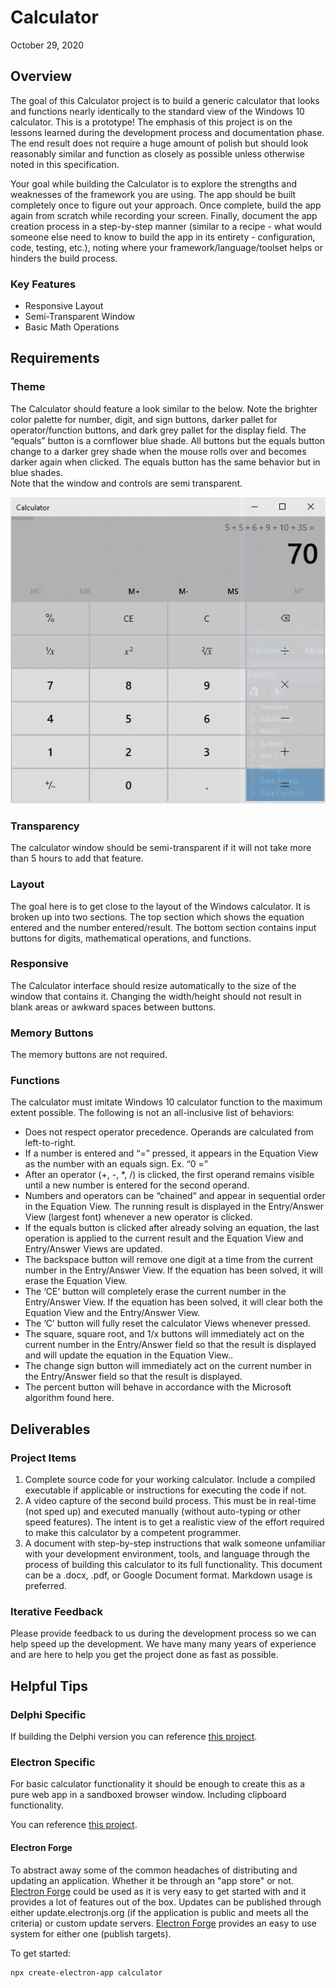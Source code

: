 # Calculator
October 29, 2020

## Overview
The goal of this Calculator project is to build a generic calculator that looks and functions nearly identically to the standard view of the Windows 10 calculator. This is a prototype! The emphasis of this project is on the lessons learned during the development process and documentation phase. The end result does not require a huge amount of polish but should look reasonably similar and function as closely as possible unless otherwise noted in this specification.

Your goal while building the Calculator is to explore the strengths and weaknesses of the framework you are using. The app should be built completely once to figure out your approach.  Once complete, build the app again from scratch while recording your screen.  Finally, document the app creation process in a step-by-step manner (similar to a recipe - what would someone else need to know to build the app in its entirety - configuration, code, testing, etc.), noting where your framework/language/toolset helps or hinders the build process.

### Key Features
- Responsive Layout
- Semi-Transparent Window
- Basic Math Operations

## Requirements
### Theme
The Calculator should feature a look similar to the below. Note the brighter color palette for number, digit, and sign buttons, darker pallet for operator/function buttons, and dark grey pallet for the display field.  The “equals” button is a cornflower blue shade.  All buttons but the equals button change to a darker grey shade when the mouse rolls over and becomes darker again when clicked.  The equals button has the same behavior but in blue shades.  
Note that the window and controls are semi transparent.

![](https://github.com/Embarcadero/ComparisonResearch/blob/main/calculator/win10calculator.png)

### Transparency
The calculator window should be semi-transparent if it will not take more than 5 hours to add that feature.

### Layout
The goal here is to get close to the layout of the Windows calculator. It is broken up into two sections. The top section which shows the equation entered and the number entered/result.  The bottom section contains input buttons for digits, mathematical operations, and functions. 

### Responsive
The Calculator interface should resize automatically to the size of the window that contains it.  Changing the width/height should not result in blank areas or awkward spaces between buttons.

### Memory Buttons
The memory buttons are not required.

### Functions
The calculator must imitate Windows 10 calculator function to the maximum extent possible.  The following is not an all-inclusive list of behaviors:
- Does not respect operator precedence.  Operands are calculated from left-to-right.
- If a number is entered and “=” pressed, it appears in the Equation View as the number with an equals sign.  Ex. “0 =”
- After an operator (+, -, *, /) is clicked, the first operand remains visible until a new number is entered for the second operand.
- Numbers and operators can be “chained” and appear in sequential order in the Equation View.  The running result is displayed in the Entry/Answer View (largest font) whenever a new operator is clicked.  
- If the equals button is clicked after already solving an equation, the last operation is applied to the current result and the Equation View and Entry/Answer Views are updated.
- The backspace button will remove one digit at a time from the current number in the Entry/Answer View.  If the equation has been solved, it will erase the Equation View.
- The ‘CE’ button will completely erase the current number in the Entry/Answer View.  If the equation has been solved, it will clear both the Equation View and the Entry/Answer View.
- The ‘C’ button will fully reset the calculator Views whenever pressed.
- The square, square root, and 1/x buttons will immediately act on the current number in the Entry/Answer field so that the result is displayed and will update the equation in the Equation View..
- The change sign button will immediately act on the current number in the Entry/Answer field so that the result is displayed.
- The percent button will behave in accordance with the Microsoft algorithm found here.

## Deliverables
### Project Items

1. Complete source code for your working calculator.  Include a compiled executable if applicable or instructions for executing the code if not.
2. A video capture of the second build process.  This must be in real-time (not sped up) and executed manually (without auto-typing or other speed features).  The intent is to get a realistic view of the effort required to make this calculator by a competent programmer.
3. A document with step-by-step instructions that walk someone unfamiliar with your development environment, tools, and language through the process of building this calculator to its full functionality.  This document can be a .docx, .pdf, or Google Document format.  Markdown usage is preferred.

### Iterative Feedback
Please provide feedback to us during the development process so we can help speed up the development. We have many many years of experience and are here to help you get the project done as fast as possible.

## Helpful Tips
### Delphi Specific
If building the Delphi version you can reference [this project](https://delphi.fandom.com/wiki/Simple_Calculator_Tutorial).

### Electron Specific

For basic calculator functionality it should be enough to create this as a pure web app in a sandboxed browser window. Including clipboard functionality.

You can reference [this project](https://www.youtube.com/watch?v=La87CRt6CpY).

#### Electron Forge

To abstract away some of the common headaches of distributing and updating an application. Whether it be through an "app store" or not.
[Electron Forge](https://www.electronforge.io) could be used as it is very easy to get started with and it provides a lot of features out of the box.
Updates can be published through either update.electronjs.org (if the application is public and meets all the criteria) or custom update servers.
[Electron Forge](https://www.electronforge.io) provides an easy to use system for either one (publish targets).

To get started:

```sh
npx create-electron-app calculator
```
